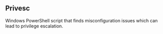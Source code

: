## Privesc

Windows PowerShell script that finds misconfiguration issues which can lead to privilege escalation.</br>
